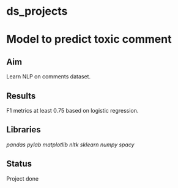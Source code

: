 # ds_projects

# Model to predict toxic comment


## Aim

Learn NLP on comments dataset.

## Results

F1 metrics at least 0.75 based on logistic regression.

## Libraries
*pandas*
*pylab*
*matplotlib*
*nltk*
*sklearn*
*numpy*
*spacy*

## Status
Project done